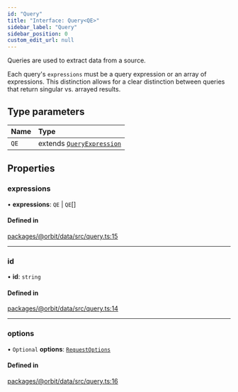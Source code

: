 ```yaml
---
id: "Query"
title: "Interface: Query<QE>"
sidebar_label: "Query"
sidebar_position: 0
custom_edit_url: null
---
```


Queries are used to extract data from a source.

Each query's `expressions` must be a query expression or an array of
expressions. This distinction allows for a clear distinction between queries
that return singular vs. arrayed results.

## Type parameters

| Name | Type |
| :------ | :------ |
| `QE` | extends [`QueryExpression`](QueryExpression.md) |

## Properties

### expressions

• **expressions**: `QE` \| `QE`[]

#### Defined in

[packages/@orbit/data/src/query.ts:15](https://github.com/orbitjs/orbit/blob/6e0cbd41/packages/@orbit/data/src/query.ts#L15)

___

### id

• **id**: `string`

#### Defined in

[packages/@orbit/data/src/query.ts:14](https://github.com/orbitjs/orbit/blob/6e0cbd41/packages/@orbit/data/src/query.ts#L14)

___

### options

• `Optional` **options**: [`RequestOptions`](RequestOptions.md)

#### Defined in

[packages/@orbit/data/src/query.ts:16](https://github.com/orbitjs/orbit/blob/6e0cbd41/packages/@orbit/data/src/query.ts#L16)
